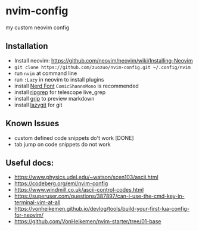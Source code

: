 # nvim-config
my custom neovim config

## Installation

- Install neovim: https://github.com/neovim/neovim/wiki/Installing-Neovim
- `git clone https://github.com/zuozuo/nvim-config.git ~/.config/nvim`
- run `nvim` at command line
- run `:Lazy` in neovim to install plugins
- install [Nerd Font](https://github.com/ryanoasis/nerd-fonts) `ComicShannsMono` is recommended
- install [ripgrep](https://github.com/BurntSushi/ripgrep) for telescope live_grep
- install [grip](https://github.com/joeyespo/grip) to preview markdown
- install [lazygit](https://github.com/jesseduffield/lazygit) for git

## Known Issues

- custom defined code snippets do't work [DONE]
- tab jump on code snippets do not work

## Useful docs:

* https://www.physics.udel.edu/~watson/scen103/ascii.html
* https://codeberg.org/emi/nvim-config
* https://www.windmill.co.uk/ascii-control-codes.html
* https://superuser.com/questions/387897/can-i-use-the-cmd-key-in-terminal-vim-at-all
* https://vonheikemen.github.io/devlog/tools/build-your-first-lua-config-for-neovim/
* https://github.com/VonHeikemen/nvim-starter/tree/01-base
